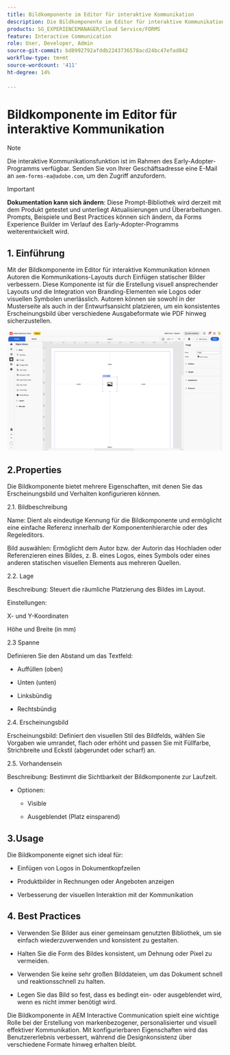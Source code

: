 ```yaml
---
title: Bildkomponente im Editor für interaktive Kommunikation
description: Die Bildkomponente im Editor für interaktive Kommunikation in AEM Forms ermöglicht es Autorinnen und Autoren, die Kommunikations-Layouts durch Einfügen statischer Bilder zu verbessern.
products: SG_EXPERIENCEMANAGER/Cloud Service/FORMS
feature: Interactive Communication
role: User, Developer, Admin
source-git-commit: bd8992792afddb2243736578acd24bc47efad842
workflow-type: tm+mt
source-wordcount: '411'
ht-degree: 14%

---
```



# Bildkomponente im Editor für interaktive Kommunikation

>[!NOTE]
>
> Die interaktive Kommunikationsfunktion ist im Rahmen des Early-Adopter-Programms verfügbar. Senden Sie von Ihrer Geschäftsadresse eine E-Mail an `aem-forms-ea@adobe.com`, um den Zugriff anzufordern.

>[!IMPORTANT]
>
> **Dokumentation kann sich ändern**: Diese Prompt-Bibliothek wird derzeit mit dem Produkt getestet und unterliegt Aktualisierungen und Überarbeitungen. Prompts, Beispiele und Best Practices können sich ändern, da Forms Experience Builder im Verlauf des Early-Adopter-Programms weiterentwickelt wird.

## &#x200B;1. Einführung

Mit der Bildkomponente im Editor für interaktive Kommunikation können Autoren die Kommunikations-Layouts durch Einfügen statischer Bilder verbessern. Diese Komponente ist für die Erstellung visuell ansprechender Layouts und die Integration von Branding-Elementen wie Logos oder visuellen Symbolen unerlässlich. Autoren können sie sowohl in der Musterseite als auch in der Entwurfsansicht platzieren, um ein konsistentes Erscheinungsbild über verschiedene Ausgabeformate wie PDF hinweg sicherzustellen.

![IC-Dokument suchen](/help/forms/interactive-communication/assets/image.png)

## 2.Properties

Die Bildkomponente bietet mehrere Eigenschaften, mit denen Sie das Erscheinungsbild und Verhalten konfigurieren können.

2.1. Bildbeschreibung

Name:
Dient als eindeutige Kennung für die Bildkomponente und ermöglicht eine einfache Referenz innerhalb der Komponentenhierarchie oder des Regeleditors.

Bild auswählen: Ermöglicht dem Autor bzw. der Autorin das Hochladen oder Referenzieren eines Bildes, z. B. eines Logos, eines Symbols oder eines anderen statischen visuellen Elements aus mehreren Quellen.


2.2. Lage

Beschreibung: Steuert die räumliche Platzierung des Bildes im Layout.

Einstellungen:

X- und Y-Koordinaten

Höhe und Breite (in mm)

2.3 Spanne

Definieren Sie den Abstand um das Textfeld:

- Auffüllen (oben)

- Unten (unten)

- Linksbündig

- Rechtsbündig

2.4. Erscheinungsbild

Erscheinungsbild: Definiert den visuellen Stil des Bildfelds, wählen Sie Vorgaben wie umrandet, flach oder erhöht und passen Sie mit Füllfarbe, Strichbreite und Eckstil (abgerundet oder scharf) an.

2.5. Vorhandensein

Beschreibung: Bestimmt die Sichtbarkeit der Bildkomponente zur Laufzeit.

- Optionen:

   - Visible

   - Ausgeblendet (Platz einsparend)

## 3.Usage

Die Bildkomponente eignet sich ideal für:

- Einfügen von Logos in Dokumentkopfzeilen

- Produktbilder in Rechnungen oder Angeboten anzeigen

- Verbesserung der visuellen Interaktion mit der Kommunikation

## &#x200B;4. Best Practices

- Verwenden Sie Bilder aus einer gemeinsam genutzten Bibliothek, um sie einfach wiederzuverwenden und konsistent zu gestalten.

- Halten Sie die Form des Bildes konsistent, um Dehnung oder Pixel zu vermeiden.

- Verwenden Sie keine sehr großen Bilddateien, um das Dokument schnell und reaktionsschnell zu halten.

- Legen Sie das Bild so fest, dass es bedingt ein- oder ausgeblendet wird, wenn es nicht immer benötigt wird.

Die Bildkomponente in AEM Interactive Communication spielt eine wichtige Rolle bei der Erstellung von markenbezogener, personalisierter und visuell effektiver Kommunikation. Mit konfigurierbaren Eigenschaften wird das Benutzererlebnis verbessert, während die Designkonsistenz über verschiedene Formate hinweg erhalten bleibt.
